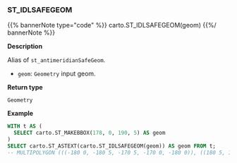 ### ST_IDLSAFEGEOM
{{% bannerNote type="code" %}}
carto.ST_IDLSAFEGEOM(geom)
{{%/ bannerNote %}}

**Description**

Alias of `st_antimeridianSafeGeom`.

* `geom`: `Geometry` input geom.

**Return type**

`Geometry`

**Example**

```sql
WITH t AS (
  SELECT carto.ST_MAKEBBOX(178, 0, 190, 5) AS geom
)
SELECT carto.ST_ASTEXT(carto.ST_IDLSAFEGEOM(geom)) AS geom FROM t;
-- MULTIPOLYGON (((-180 0, -180 5, -170 5, -170 0, -180 0)), ((180 5, 180 0, 178 0, 178 5, 180 5)))
```
